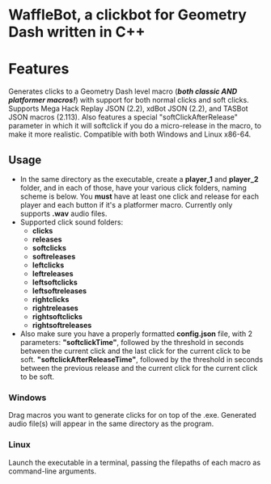 # WaffleBot, a clickbot for Geometry Dash written in C++
# Features
Generates clicks to a Geometry Dash level macro (***both classic AND platformer macros!***) with support for both normal clicks and soft clicks. Supports Mega Hack Replay JSON (2.2), xdBot JSON (2.2), and TASBot JSON macros (2.113). Also features a special "softClickAfterRelease" parameter in which it will softclick if you do a micro-release in the macro, to make it more realistic.
Compatible with both Windows and Linux x86-64.
## Usage
- In the same directory as the executable, create a **player_1** and **player_2** folder, and in each of those, have your various click folders, naming scheme is below. You **must** have at least one click and release for each player and each button if it's a platformer macro. Currently only supports **.wav** audio files.
- Supported click sound folders: 
  - **clicks**
  - **releases**
  - **softclicks**
  - **softreleases**
  - **leftclicks**
  - **leftreleases**
  - **leftsoftclicks**
  - **leftsoftreleases**
  - **rightclicks**
  - **rightreleases**
  - **rightsoftclicks**
  - **rightsoftreleases**
- Also make sure you have a properly formatted **config.json** file, with 2 parameters: 
**"softclickTime"**, followed by the threshold in seconds between the current click and the last click for the current click to be soft.
**"softclickAfterReleaseTime"**, followed by the threshold in seconds between the previous release and the current click for the current click to be soft. 
### Windows
Drag macros you want to generate clicks for on top of the .exe. Generated audio file(s) will appear in the same directory as the program.
### Linux
Launch the executable in a terminal, passing the filepaths of each macro as command-line arguments.
